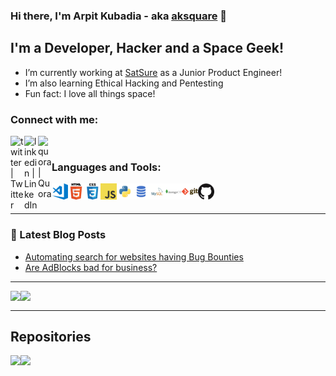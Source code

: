 ### Hi there, I'm Arpit Kubadia - aka [aksquare][twitter] 👋

## I'm a Developer, Hacker and a Space Geek!
- I’m currently working at [SatSure][website] as a Junior Product Engineer!
- I’m also learning Ethical Hacking and Pentesting 
- Fun fact: I love all things space!

### Connect with me:

[<img align="left" alt="twitter | Twitter" width="22px" src="https://cdn.jsdelivr.net/npm/simple-icons@v3/icons/twitter.svg" />][twitter]
[<img align="left" alt="linkedin | LinkedIn" width="22px" src="https://cdn.jsdelivr.net/npm/simple-icons@v3/icons/linkedin.svg" />][linkedin]
[<img align="left" alt="quora | Quora" width="22px" src="https://cdn.jsdelivr.net/npm/simple-icons@v3/icons/quora.svg" />][quora]


<br />

### Languages and Tools:

<img align="left" alt="Visual Studio Code" width="26px" src="https://raw.githubusercontent.com/github/explore/80688e429a7d4ef2fca1e82350fe8e3517d3494d/topics/visual-studio-code/visual-studio-code.png" />
<img align="left" alt="HTML5" width="26px" src="https://raw.githubusercontent.com/github/explore/80688e429a7d4ef2fca1e82350fe8e3517d3494d/topics/html/html.png" />
<img align="left" alt="CSS3" width="26px" src="https://raw.githubusercontent.com/github/explore/80688e429a7d4ef2fca1e82350fe8e3517d3494d/topics/css/css.png" />
<img align="left" alt="JavaScript" width="26px" src="https://raw.githubusercontent.com/github/explore/80688e429a7d4ef2fca1e82350fe8e3517d3494d/topics/javascript/javascript.png" />
<img align="left" alt="Python" width="26px" src="https://raw.githubusercontent.com/github/explore/80688e429a7d4ef2fca1e82350fe8e3517d3494d/topics/python/python.png" />
<img align="left" alt="SQL" width="26px" src="https://raw.githubusercontent.com/github/explore/80688e429a7d4ef2fca1e82350fe8e3517d3494d/topics/sql/sql.png" />
<img align="left" alt="MySQL" width="26px" src="https://raw.githubusercontent.com/github/explore/80688e429a7d4ef2fca1e82350fe8e3517d3494d/topics/mysql/mysql.png" />
<img align="left" alt="MongoDB" width="26px" src="https://raw.githubusercontent.com/github/explore/80688e429a7d4ef2fca1e82350fe8e3517d3494d/topics/mongodb/mongodb.png" />
<img align="left" alt="Git" width="26px" src="https://raw.githubusercontent.com/github/explore/80688e429a7d4ef2fca1e82350fe8e3517d3494d/topics/git/git.png" />
<img align="left" alt="GitHub" width="26px" src="https://raw.githubusercontent.com/github/explore/78df643247d429f6cc873026c0622819ad797942/topics/github/github.png" />


<br />
<br />

---

### 📕 Latest Blog Posts
<!-- BLOG-POST-LIST:START -->
- [Automating search for websites having Bug Bounties](https://medium.com/@arpitkubadia/automating-search-for-websites-having-bug-bounties-757a9fe10e97?source=rss-f78e1b5e41a0------2)
- [Are AdBlocks bad for business?](https://medium.com/@arpitkubadia/are-adblocks-bad-for-business-293e87d0e21f?source=rss-f78e1b5e41a0------2)
<!-- BLOG-POST-LIST:END -->

---
<div>
<a href="#">
  <img align="left" src="https://github-readme-stats.vercel.app/api?username=ArpitKubadia&show_icons=true&count_private=true" />
</a>
<a href="#">
  <img align="left" src="https://github-readme-stats.vercel.app/api/top-langs/?username=ArpitKubadia&show_icons=true&count_private=true" />
</a>
</div>

</br>

---
## Repositories
<a href="#">
  <img align="left" src="https://github-readme-stats.vercel.app/api/pin/?username=ArpitKubadia&repo=RVDP-Programs" />
</a>
<a href="#">
  <img align="left" src="https://github-readme-stats.vercel.app/api/pin/?username=ArpitKubadia&repo=Ebook-Project" />
</a>

[website]: https://satsure.co/
[twitter]: https://twitter.com/aksquaretech
[linkedin]: https://www.linkedin.com/in/arpitkubadia
[quora]: https://www.quora.com/profile/Arpit-Kubadia-1
